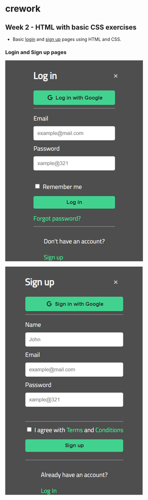 # crework

## Week 2 - HTML with basic CSS exercises

- Basic [login](/week_2/index.html) and [sign up](/week_2/signup.html) pages using HTML and CSS.

### Login and Sign up pages

![Login Page](/week_2/assets/login_basic_css.png "Login Page")

![Sign up Page](/week_2/assets/signup_basic_css.png "Sign up Page")
